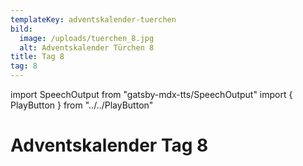 ```yaml
---
templateKey: adventskalender-tuerchen
bild:
  image: /uploads/tuerchen_8.jpg
  alt: Adventskalender Türchen 8
title: Tag 8
tag: 8
---
```


import SpeechOutput from "gatsby-mdx-tts/SpeechOutput"
import { PlayButton } from "../../PlayButton"

<SpeechOutput id="adventskalender-tag-8" customPlayButton={PlayButton}>

# Adventskalender Tag 8

</SpeechOutput>

